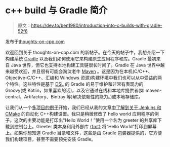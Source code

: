 # c++ build 与 Gradle 简介

> 原文：<https://dev.to/ben1980/introduction-into-c-builds-with-gradle-52f6>

发布于[thoughts-on-cpp.com](https://thoughts-on-cpp.com)

欢迎回到关于 thoughts-on-cpp.com 的新帖子。在今天的帖子中，我想介绍一下构建系统 [Gradle](https://gradle.org) 以及我们如何使用它来构建原生应用程序和库。Gradle 最初来自 Java 世界，但它也支持本地构建工具链很长时间了。Gradle 在 Java 世界中越来越受欢迎，并且很有可能会淘汰老牛 [Maven](https://maven.apache.org/) 。这是因为在本机(C/C++、Objective-C/C++、汇编和 Windows 资源)构建环境中我们也可以从中受益的两个特性。这些特性是基于 [DSL](https://en.wikipedia.org/wiki/Domain-specific_language) 的 Gradle 的易于维护和非常有表现力的 Groovy(或 Kotlin，如果喜欢的话)，以及它通过在线和本地库提供者(如 maven-central、Artifactory、Bintray 等)解决依赖性的能力。)或本地存储库。

让我们从一个[多项目的例子](https://github.com/Ben1980/gradleNativ)开始，我们已经从我的文章[中了解到关于 Jenkins 和 CMake](https://dev.to/ben1980/introduction-into-an-automated-c-build-setup-with-jenkins-and-cmake-do-temp-slug-5798207) 的自动化 C++构建设置。我只是稍微修改了 hello world 应用程序的例子。这次的主要功能是打印出“Hello World！”使用一个名为 greeter 的共享库下载到控制台上。Greeter 类本身利用外部库 [{fmt}](http://fmtlib.net/latest/index.html) 将“Hello World”打印到屏幕上。如果你想知道 Gradle 目录和文件，这些是由 Gradle 包装器提供的，它方便我们构建项目，甚至不需要预先安装 Gradle。